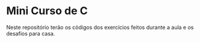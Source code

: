# Mini Curso de C

Neste repositório terão os códigos dos exercícios feitos durante a aula e os desafios para casa.
